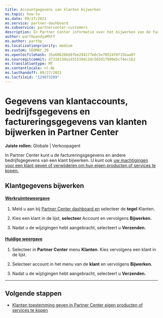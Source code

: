 ```yaml
---
title: Accountgegevens van klanten bijwerken
ms.topic: how-to
ms.date: 09/27/2021
ms.service: partner-dashboard
ms.subservice: partnercenter-customers
description: In Partner Center informatie over het bijwerken van de factureringsgegevens van een klant of het bijwerken van bedrijfsgegevens.
author: parthpandyaMSFT
ms.author: parthp
ms.localizationpriority: medium
ms.custom: SEOMAY.20
ms.openlocfilehash: 35e606280d8fbe294277e0c5e70524f8f15baa07
ms.sourcegitcommit: d731813da1d31519dc2dc583d17899e5cf4ec1b2
ms.translationtype: MT
ms.contentlocale: nl-NL
ms.lasthandoff: 09/27/2021
ms.locfileid: "129073289"
---
```

# <a name="update-customer-account-info-company-details-and-customer-billing-information-in-partner-center"></a>Gegevens van klantaccounts, bedrijfsgegevens en factureringsgegevens van klanten bijwerken in Partner Center

**Juiste rollen:** Globale | Verkoopagent

In Partner Center kunt u de factureringsgegevens en andere bedrijfsgegevens van een klant bijwerken. U kunt ook [uw machtigingen voor een klant geven of verwijderen om hun eigen producten of services te kopen.](give-customers-permission.md)

## <a name="update-customer-details"></a>Klantgegevens bijwerken

#### <a name="workspaces-view"></a>[Werkruimteweergave](#tab/workspaces-view)

1. Meld u aan bij [Partner Center dashboard en](https://partner.microsoft.com/dashboard) selecteer de **tegel** Klanten.

2. Kies een klant in de lijst, **selecteer** Account en vervolgens **Bijwerken.**

3. Nadat u de wijzigingen hebt aangebracht, selecteert u **Verzenden.**

#### <a name="current-view"></a>[Huidige weergave](#tab/current-view)

1. Selecteer in **Partner Center** menu **Klanten**. Kies vervolgens een klant in de lijst.

2. Selecteer account in het menu van de **klant** en vervolgens **Bijwerken.**

3. Nadat u de wijzigingen hebt aangebracht, selecteert u **Verzenden.**

* * *

## <a name="next-steps"></a>Volgende stappen

- [Klanten toestemming geven in Partner Center eigen producten of services te kopen](give-customers-permission.md)